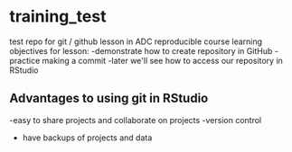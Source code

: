 # training_test
test repo for git / github lesson in ADC reproducible course
learning objectives for lesson: 
-demonstrate how to create repository in GitHub
-practice making a commit
-later we'll see how to access our repository in RStudio

## Advantages to using git in RStudio

-easy to share projects and collaborate on projects
-version control
- have backups of projects and data
